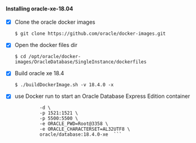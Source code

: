 #### Installing oracle-xe-18.04

- [x] Clone the oracle docker images

    ```$ git clone https://github.com/oracle/docker-images.git```


- [x] Open the docker files dir

    ```$ cd /opt/oracle/docker-images/OracleDatabase/SingleInstance/dockerfiles```

- [x] Build oracle xe 18.4

    ```$ ./buildDockerImage.sh -v 18.4.0 -x```
    
    
- [x] use Docker run to start an Oracle Database Express Edition container

    ```$ docker run --name dbcrdugen \
             -d \
             -p 1521:1521 \
             -p 5500:5500 \
             -e ORACLE_PWD=Root@3358 \
             -e ORACLE_CHARACTERSET=AL32UTF8 \
             oracle/database:18.4.0-xe  ```
